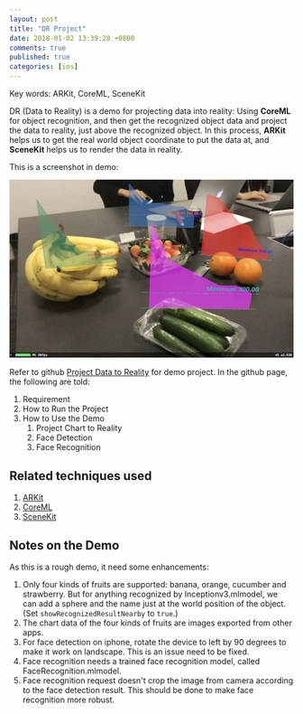 ```yaml
---
layout: post
title: "DR Project"
date: 2018-01-02 13:39:28 +0800
comments: true
published: true
categories: [ios]
---
```


Key words: ARKit, CoreML, SceneKit

<!-- more -->

DR (Data to Reality) is a demo for projecting data into reality: Using **CoreML** for object recognition, and then get the recognized object data and project the data to reality, just above the recognized object. In this process, **ARKit** helps us to get the real world object coordinate to put the data at, and **SceneKit** helps us to render the data in reality. 

This is a screenshot in demo:

![project chart to reality](/images/DR-Screenshot-1.jpg)

Refer to github [Project Data to Reality](https://github.com/hongchaozhang/ProjectDataToReality) for demo project. In the github page, the following are told:

1. Requirement
1. How to Run the Project
1. How to Use the Demo
    1. Project Chart to Reality
    1. Face Detection
    1. Face Recognition

## Related techniques used

1. [ARKit](../../../../2017/12/28/arkit-usage/)
2. [CoreML](../../../../2017/12/28/coreml-usage/)
3. [SceneKit](../../../../2018/01/02/scenekit-usage/)

## Notes on the Demo

As this is a rough demo, it need some enhancements:

1. Only four kinds of fruits are supported: banana, orange, cucumber and strawberry. But for anything recognized by Inceptionv3.mlmodel, we can add a sphere and the name just at the world position of the object. (Set `showRecognizedResultNearby` to `true`.)
1. The chart data of the four kinds of fruits are images exported from other apps.
1. For face detection on iphone, rotate the device to left by 90 degrees to make it work on landscape. This is an issue need to be fixed.
1. Face recognition needs a trained face recognition model, called FaceRecognition.mlmodel.
1. Face recognition request doesn't crop the image from camera according to the face detection result. This should be done to make face recognition more robust.

